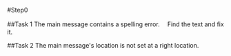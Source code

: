 #Step0

##Task 1
The main message contains a spelling error.　
Find the text and fix it.

##Task 2
The main message's location is not set at a right location.
